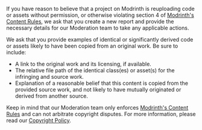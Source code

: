 If you have reason to believe that a project on Modrinth is reuploading code or assets without permission, or otherwise violating section 4 of [Modrinth's Content Rules](https://modrinth.com/legal/rules), we ask that you create a new report and provide the necessary details for our Moderation team to take any applicable actions.

We ask that you provide examples of identical or significantly derived code or assets likely to have been copied from an original work.
Be sure to include:

- A link to the original work and its licensing, if available.
- The relative file path of the identical class(es) or asset(s) for the infringing and source work.
- Explanation of a reasonable belief that this content is copied from the provided source work, and not likely to have mutually originated or derived from another source.

Keep in mind that our Moderation team only enforces [Modrinth's Content Rules](https://modrinth.com/legal/rules) and can not arbitrate copyright disputes.
For more information, please read our [Copyright Policy](https://modrinth.com/legal/copyright).
